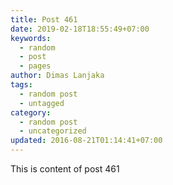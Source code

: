 ```yaml
---
title: Post 461
date: 2019-02-18T18:55:49+07:00
keywords:
  - random
  - post
  - pages
author: Dimas Lanjaka
tags:
  - random post
  - untagged
category:
  - random post
  - uncategorized
updated: 2016-08-21T01:14:41+07:00
---
```

This is content of post 461